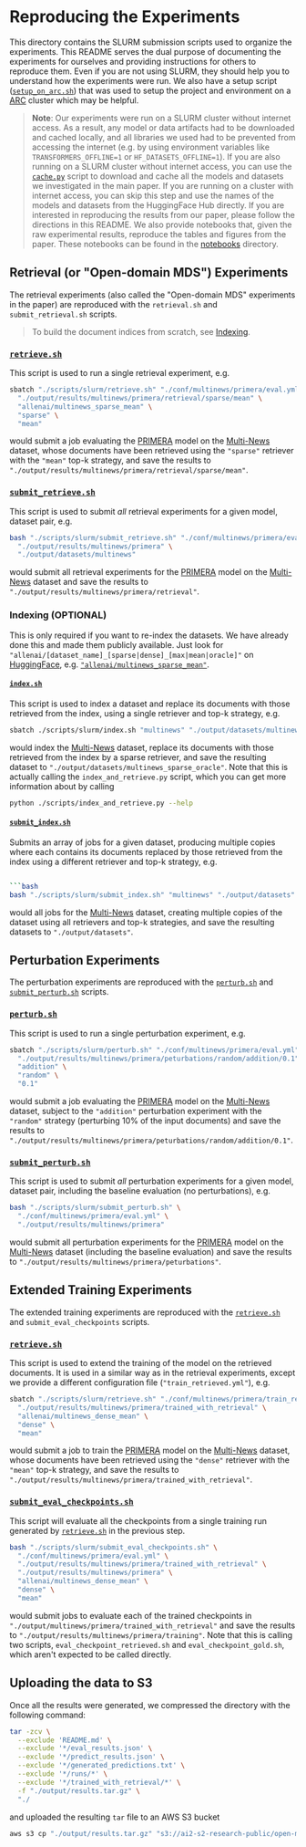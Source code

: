 # Reproducing the Experiments

This directory contains the SLURM submission scripts used to organize the experiments. This README serves the dual purpose of documenting the experiments for ourselves and providing instructions for others to reproduce them. Even if you are not using SLURM, they should help you to understand how the experiments were run. We also have a setup script ([`setup_on_arc.sh`](setup_on_arc.sh)) that was used to setup the project and environment on a [ARC](https://alliancecan.ca/en/services/advanced-research-computing) cluster which may be helpful.

> __Note__: Our experiments were run on a SLURM cluster without internet access. As a result, any model or data artifacts had to be downloaded and cached locally, and all libraries we used had to be prevented from accessing the internet (e.g. by using environment variables like `TRANSFORMERS_OFFLINE=1` or `HF_DATASETS_OFFLINE=1`). If you are also running on a SLURM cluster without internet access, you can use the [`cache.py`](cache.py) script to download and cache all the models and datasets we investigated in the main paper. If you are running on a cluster with internet access, you can skip this step and use the names of the models and datasets from the HuggingFace Hub directly. If you are interested in reproducing the results from our paper, please follow the directions in this README. We also provide notebooks that, given the raw experimental results, reproduce the tables and figures from the paper. These notebooks can be found in the [notebooks](../../notebooks) directory.

## Retrieval (or "Open-domain MDS") Experiments

The retrieval experiments (also called the "Open-domain MDS" experiments in the paper) are reproduced with the `retrieval.sh` and `submit_retrieval.sh` scripts.

> To build the document indices from scratch, see [Indexing](#indexing-optional).

### [`retrieve.sh`](retrieve.sh)

This script is used to run a single retrieval experiment, e.g.

```bash
sbatch "./scripts/slurm/retrieve.sh" "./conf/multinews/primera/eval.yml" \
  "./output/results/multinews/primera/retrieval/sparse/mean" \
  "allenai/multinews_sparse_mean" \
  "sparse" \
  "mean"
```

would submit a job evaluating the [PRIMERA](https://arxiv.org/abs/2110.08499) model on the [Multi-News](https://aclanthology.org/P19-1102/) dataset, whose documents have been retrieved using the `"sparse"` retriever with the `"mean"` top-k strategy, and save the results to `"./output/results/multinews/primera/retrieval/sparse/mean"`.

### [`submit_retrieve.sh`](submit_retrieve.sh)

This script is used to submit _all_ retrieval experiments for a given model, dataset pair, e.g.

```bash
bash "./scripts/slurm/submit_retrieve.sh" "./conf/multinews/primera/eval.yml" \
  "./output/results/multinews/primera" \
  "./output/datasets/multinews"
```

would submit all retrieval experiments for the [PRIMERA](https://arxiv.org/abs/2110.08499) model on the [Multi-News](https://aclanthology.org/P19-1102/) dataset and save the results to `"./output/results/multinews/primera/retrieval"`.

### Indexing (OPTIONAL)

This is only required if you want to re-index the datasets. We have already done this and made them publicly available. Just look for `"allenai/[dataset_name]_[sparse|dense]_[max|mean|oracle]"` on [HuggingFace](https://huggingface.co/datasets), e.g. [`"allenai/multinews_sparse_mean"`](https://huggingface.co/datasets/allenai/multinews_sparse_mean).

#### [`index.sh`](index.sh)

This script is used to index a dataset and replace its documents with those retrieved from the index, using a single retriever and top-k strategy, e.g.

```bash
sbatch ./scripts/slurm/index.sh "multinews" "./output/datasets/multinews_sparse_oracle" "sparse" "oracle"
```

would index the [Multi-News](https://aclanthology.org/P19-1102/) dataset, replace its documents with those retrieved from the index by a sparse retriever, and save the resulting dataset to `"./output/datasets/multinews_sparse_oracle"`. Note that this is actually calling the `index_and_retrieve.py` script, which you can get more information about by calling

```bash
python ./scripts/index_and_retrieve.py --help
```

#### [`submit_index.sh`](submit_index.sh)

Submits an array of jobs for a given dataset, producing multiple copies where each contains its documents replaced by those retrieved from the index using a different retriever and top-k strategy, e.g.

```bash

```bash
bash "./scripts/slurm/submit_index.sh" "multinews" "./output/datasets" 
```

would all jobs for the [Multi-News](https://aclanthology.org/P19-1102/) dataset, creating multiple copies of the dataset using all retrievers and top-k strategies, and save the resulting datasets to `"./output/datasets"`.

## Perturbation Experiments

The perturbation experiments are reproduced with the [`perturb.sh`](perturb.sh) and [`submit_perturb.sh`](submit_perturb.sh) scripts.

### [`perturb.sh`](perturb.sh)

This script is used to run a single perturbation experiment, e.g.

```bash
sbatch "./scripts/slurm/perturb.sh" "./conf/multinews/primera/eval.yml" \
  "./output/results/multinews/primera/peturbations/random/addition/0.1" \
  "addition" \
  "random" \
  "0.1"
```

would submit a job evaluating the [PRIMERA](https://arxiv.org/abs/2110.08499) model on the [Multi-News](https://aclanthology.org/P19-1102/) dataset, subject to the `"addition"` perturbation experiment with the `"random"` strategy (perturbing 10% of the input documents) and save the results to `"./output/results/multinews/primera/peturbations/random/addition/0.1"`.

### [`submit_perturb.sh`](submit_perturb.sh)

This script is used to submit _all_ perturbation experiments for a given model, dataset pair, including the baseline evaluation (no perturbations), e.g.

```bash
bash "./scripts/slurm/submit_perturb.sh" \
  "./conf/multinews/primera/eval.yml" \
  "./output/results/multinews/primera"
```

would submit all perturbation experiments for the [PRIMERA](https://arxiv.org/abs/2110.08499) model on the [Multi-News](https://aclanthology.org/P19-1102/) dataset (including the baseline evaluation) and save the results to `"./output/results/multinews/primera/peturbations"`.

## Extended Training Experiments

The extended training experiments are reproduced with the [`retrieve.sh`](retrieve.sh) and `submit_eval_checkpoints` scripts.

### [`retrieve.sh`](retrieve.sh)

This script is used to extend the training of the model on the retrieved documents. It is used in a similar way as in the retrieval experiments, except we provide a different configuration file (`"train_retrieved.yml"`), e.g.

```bash
sbatch "./scripts/slurm/retrieve.sh" "./conf/multinews/primera/train_retrieved.yml" \
  "./output/results/multinews/primera/trained_with_retrieval" \
  "allenai/multinews_dense_mean" \
  "dense" \
  "mean"
```

would submit a job to train the [PRIMERA](https://arxiv.org/abs/2110.08499) model on the [Multi-News](https://aclanthology.org/P19-1102/) dataset, whose documents have been retrieved using the `"dense"` retriever with the `"mean"` top-k strategy, and save the results to `"./output/results/multinews/primera/trained_with_retrieval"`.

### [`submit_eval_checkpoints.sh`](submit_eval_checkpoints.sh)

This script will evaluate all the checkpoints from a single training run generated by [`retrieve.sh`](retrieve.sh) in the previous step.

```bash
bash "./scripts/slurm/submit_eval_checkpoints.sh" \
  "./conf/multinews/primera/eval.yml" \
  "./output/results/multinews/primera/trained_with_retrieval" \
  "./output/results/multinews/primera" \
  "allenai/multinews_dense_mean" \
  "dense" \
  "mean"
```

would submit jobs to evaluate each of the trained checkpoints in `"./output/multinews/primera/trained_with_retrieval"` and save the results to `"./output/results/multinews/primera/training"`. Note that this is calling two scripts, `eval_checkpoint_retrieved.sh` and `eval_checkpoint_gold.sh`, which aren't expected to be called directly.

## Uploading the data to S3

Once all the results were generated, we compressed the directory with the following command:

```bash
tar -zcv \
  --exclude 'README.md' \
  --exclude '*/eval_results.json' \
  --exclude '*/predict_results.json' \
  --exclude '*/generated_predictions.txt' \
  --exclude '*/runs/*' \
  --exclude '*/trained_with_retrieval/*' \
  -f "./output/results.tar.gz" \
  "./
```

and uploaded the resulting `tar` file to an AWS S3 bucket

```bash
aws s3 cp "./output/results.tar.gz" "s3://ai2-s2-research-public/open-mds/results.tar.gz"
```